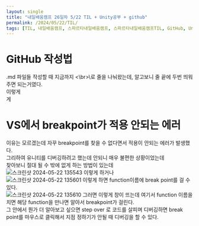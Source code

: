 ```yaml
---
layout: single
title: "내일배움캠프 26일차 5/22 TIL + Unity공부 + github"
permalink: /2024/05/22/TIL/
tags: [TIL, 내일배움캠프, 스파르타내일배움캠프, 스파르타내일배움캠프TIL, GitHub, Unity]
---
```


# GitHub 작성법
.md 파일들 작성할 때 지금까지 <\br>\로 줄을 나눠왔는데, 알고보니 줄 끝에 두번 띄워주면 되는거였다.  
이렇게  
게  

# VS에서 breakpoint가 적용 안되는 에러
이유는 모르겠는데 자꾸 breakpoint를 찾을 수 없다면서 적용이 안되는 에러가 발생했다.  
그리하여 유니티를 디버깅하려고 했는데 안되니 매우 불편한 상황이었는데  
찾아보니 절대 될 수 밖에 없게 하는 방법이 있는데  
![스크린샷 2024-05-22 135543](https://github.com/LeeSangSoos/LeeSangSoos.github.io/assets/105085706/9e0d6421-bb85-4808-acad-f08afc373577)
이렇게 하거나  
![스크린샷 2024-05-22 135601](https://github.com/LeeSangSoos/LeeSangSoos.github.io/assets/105085706/92a40b47-7506-4109-b6ad-a58a6c2e98aa)
이렇게 하면 function이름에 break point를 걸 수 있다.  
![스크린샷 2024-05-22 135610](https://github.com/LeeSangSoos/LeeSangSoos.github.io/assets/105085706/b41f7fbc-8091-4084-b389-a20dc2bd3f82)
그러면 이렇게 창이 뜨는데 여기서 function 이름을 치면 해당 function을 만나면 알아서 breakpoint가 걸린다.  
그 안에서 뭔가 더 알아보고 싶으면 step over 로 코드를 살피며 디버깅하면 break point를 마우스로 클릭해서 지점 정하기가 안될 때 디버깅을 할 수 있다.
